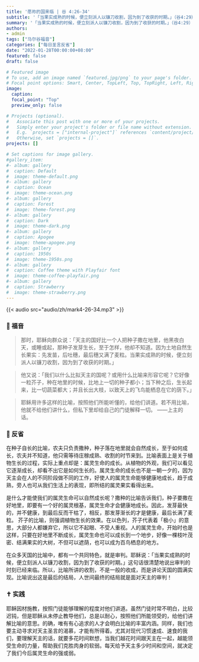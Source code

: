 ```yaml
---
title: '愿祢的国来临 | 谷 4:26-34'
subtitle: '「当果实成熟的时候，便立刻派人以镰刀收割，因为到了收获的时期。」（谷4:29）'
summary: '「当果实成熟的时候，便立刻派人以镰刀收割，因为到了收获的时期。」（谷4:29）'
authors:
- admin
tags: ["马尔谷福音"]
categories: ["每日圣言反省"]
date: "2022-01-28T00:00:00+08:00"
featured: false
draft: false

# Featured image
# To use, add an image named `featured.jpg/png` to your page's folder.
# Focal point options: Smart, Center, TopLeft, Top, TopRight, Left, Right, BottomLeft, Bottom, BottomRight
image:
  caption:
  focal_point: "Top"
  preview_only: false

# Projects (optional).
#   Associate this post with one or more of your projects.
#   Simply enter your project's folder or file name without extension.
#   E.g. `projects = ["internal-project"]` references `content/project/deep-learning/index.md`.
#   Otherwise, set `projects = []`.
projects: []

# Set captions for image gallery.
#gallery_item:
#- album: gallery
#  caption: Default
#  image: theme-default.png
#- album: gallery
#  caption: Ocean
#  image: theme-ocean.png
#- album: gallery
#  caption: Forest
#  image: theme-forest.png
#- album: gallery
#  caption: Dark
#  image: theme-dark.png
#- album: gallery
#  caption: Apogee
#  image: theme-apogee.png
#- album: gallery
#  caption: 1950s
#  image: theme-1950s.png
#- album: gallery
#  caption: Coffee theme with Playfair font
#  image: theme-coffee-playfair.png
#- album: gallery
#  caption: Strawberry
#  image: theme-strawberry.png
---
```


{{< audio src="audio/zh/mark4-26-34.mp3" >}}

### :love_letter: 福音
> 那时，耶稣向群众说：「天主的国好比一个人把种子撒在地里，他黑夜白天，或睡或起，那种子发芽生长，至于怎样，他却不知道。因为土地自然生长果实：先发苗，后吐穗，最后穗又满了麦粒。当果实成熟的时候，便立刻派人以镰刀收割，因为到了收获的时期。」

> 他又说：「我们以什么比拟天主的国呢？或用什么比喻来形容它呢？它好像一粒芥子，种在地里的时候，比地上一切的种子都小；当下种之后，生长起来，比一切蔬菜都大；并且长出大枝，以致天上的飞鸟能栖息在它的荫下。」

> 耶稣用许多这样的比喻，按照他们所能听懂的，给他们讲道。若不用比喻，他就不给他们讲什么，但私下里却给自己的门徒解释一切。 ——上主的话。

### :speech_balloon: 反省
在种子自长的比喻，农夫只负责撒种，种子落在地里就会自然成长，至于如何成长，农夫并不知道，他只需等待庄稼成熟、收割的时节来到。比喻表面上是关于植物生长的过程，实际上重点却是：属灵生命的成长。从植物的外观，我们可以看见它逐渐成长，却看不出它是如何生长的。属灵生命的成长也不是一朝一夕的，因为天主会在人的不同阶段做不同的工作，好使人的属灵生命能够健康地成长，趋于成熟，旁人也可从我们生活上的表现，即所结的属灵果实看得出来。

是什么才能使我们的属灵生命可以自然成长呢？撒种的比喻告诉我们，种子要撒在好地里，即要有一个好的属灵根基，属灵生命才会健康地成长。因此，发芽最快的，并不健康，到最后反而干枯了，相反，那发芽渐长的才是健康，最后长满了麦粒。
芥子的比喻，则强调植物生长的效果。在以色列，芥子代表着「极小」的意思，大部分人都嫌弃它，所以它不起眼、不受人重视。人的属灵生命，开始时也是这样，只要在好地里不断成长，属灵生命也可以成长到一个地步，好像一棵枝叶茂密、结满果实的大树，不但可以遮荫，也可以成为百鸟栖息的地方。

在众多天国的比喻中，都有一个共同特色，就是审判。耶稣说：「当果实成熟的时候，便立刻派人以镰刀收割，因为到了收获的时期。」这句话很清楚地说出审判的时刻已经来临。所以，比喻所讲的收割，不是一般的收成，而是讲论天国的圆满实现。比喻说出这是最后的结局，人世间最终的结局就是面对天主的审判！

### :latin_cross: 实践
耶稣因材施教，按照门徒能够理解的程度对他们讲道。虽然门徒时常不明白，比较迟钝，但是耶稣从未停止教导他们，总是以耐心，按照他们所能领受的，给他们讲解比喻的意思。的确，唯有有心追求的人才会明白比喻的丰富内涵。同样，我们也要主动寻求对天主圣言的渴慕，才能有所得着。尤其对现代习惯速成、速食的我们，要理解天主的话，就要多花时间默想，当我们越花时间跟天主在一起，越能领受生命的力量，帮助我们克胜肉身的软弱。每天给予天主多少时间和空间，就决定了我们今后属灵生命的强或弱。
